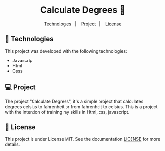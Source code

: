 <p align = "center" >
  <h1 align="center">Calculate Degrees 👷</h1>
</p>

<p align="center">
  <a href="#-Technologies">Technologies</a>&nbsp;&nbsp;&nbsp;|&nbsp;&nbsp;&nbsp;
  <a href="#-Project">Project</a>&nbsp;&nbsp;&nbsp;|&nbsp;&nbsp;&nbsp;
   <a href="#-License">License</a>
</p>

## 🚀 Technologies

This project was developed with the following technologies:

- Javascript
- Html
- Csss

## 💻 Project 

The project "Calculate Degrees", it's a simple project that calculates degrees celsius to fahrenheit or from fahrenheit to celsius.
This is a project with the intention of training my skills in Html, css, javascript.

## :memo: License
This project is under License MIT. See the documentation [LICENSE](LICENSE) for more details.
